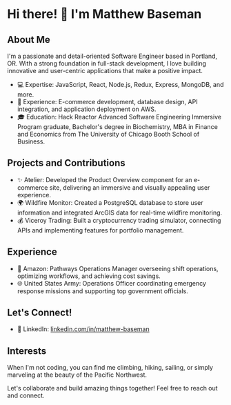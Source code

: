 # Hi there! 👋 I'm Matthew Baseman

## About Me
I'm a passionate and detail-oriented Software Engineer based in Portland, OR. With a strong foundation in full-stack development, I love building innovative and user-centric applications that make a positive impact.

- 💻 Expertise: JavaScript, React, Node.js, Redux, Express, MongoDB, and more.
- 🚀 Experience: E-commerce development, database design, API integration, and application deployment on AWS.
- 🎓 Education: Hack Reactor Advanced Software Engineering Immersive Program graduate, Bachelor's degree in Biochemistry, MBA in Finance and Economics from The University of Chicago Booth School of Business.

## Projects and Contributions
- ✨ Atelier: Developed the Product Overview component for an e-commerce site, delivering an immersive and visually appealing user experience.
- 🌍 Wildfire Monitor: Created a PostgreSQL database to store user information and integrated ArcGIS data for real-time wildfire monitoring.
- 💰 Viceroy Trading: Built a cryptocurrency trading simulator, connecting APIs and implementing features for portfolio management.

## Experience
- 💼 Amazon: Pathways Operations Manager overseeing shift operations, optimizing workflows, and achieving cost savings.
- 🌐 United States Army: Operations Officer coordinating emergency response missions and supporting top government officials.

## Let's Connect!
- 🔗 LinkedIn: [linkedin.com/in/matthew-baseman](https://www.linkedin.com/in/matthew-baseman)

## Interests
When I'm not coding, you can find me climbing, hiking, sailing, or simply marveling at the beauty of the Pacific Northwest.

Let's collaborate and build amazing things together! Feel free to reach out and connect.
